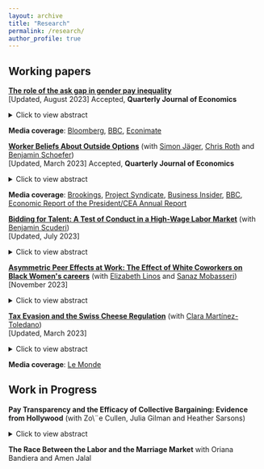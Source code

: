 ```yaml
---
layout: archive
title: "Research"
permalink: /research/
author_profile: true
---
```


## Working papers

[**The role of the ask gap in gender pay inequality**](/files/Roussille_2023.pdf)  <br/>
[Updated, August 2023] Accepted, **Quarterly Journal of Economics**
<!--- (/files/jmp.pdf) --->
<details>
  <summary>Click to view abstract</summary>
The gender ask gap measures the extent to which women ask for lower salaries than comparable men. This paper studies its role in generating wage inequality, using novel data from an online recruitment platform for full-time engineering jobs: Hired.com. To use the platform, job candidates must post an ask salary, stating how much they want to make in their next job. Firms then apply to candidates by offering them a \textit{bid salary}, solely based on the candidate's resume and ask salary. If the candidate is hired, a final salary is recorded. After adjusting for resume characteristics, the ask gap is 2.9%, the bid gap is 2.2%, and the final offer gap is 1.4%. Further controlling for the ask salary explains the entirety of the residual gender gaps in bid and final salaries. To further provide evidence of the causal effect of the ask salary on the bid salary, I exploit an unanticipated change in how candidates were prompted to provide their ask. For some candidates in mid-2018, the answer box used to solicit the ask salary was changed from an empty field to an entry pre-filled with the median bid salary for similar candidates. I find that this change drove the ask, bid, and final offer gaps to zero. In addition, women did not receive fewer bids or final offers than men did due to the change, suggesting they faced little penalty for demanding comparable wages. <br/>
</details>

**Media coverage**: [Bloomberg](https://www.bloomberg.com/news/newsletters/2020-08-27/bloomberg-equality-one-easy-way-to-close-the-gender-pay-gap), [BBC](https://www.bbc.com/worklife/article/20210615-how-the-salary-ask-gap-perpetuates-unequal-pay), [Econimate](https://www.youtube.com/watch?v=Ugbrz2xqJ44)  <br/>

  [**Worker Beliefs About Outside Options**](/files/JRRS_Beliefs_Rents_Outside_Options_March2023.pdf) (with [Simon Jäger](https://economics.mit.edu/faculty/sjaeger), [Chris Roth](https://sites.google.com/site/chrisrotheconomics/home) and [Benjamin Schoefer](https://eml.berkeley.edu/~schoefer/)) <br/> 
[Updated, March 2023] Accepted, **Quarterly Journal of Economics**
  <details>
  <summary>Click to view abstract</summary>
Standard labor market models assume that workers hold accurate beliefs about the
external wage distribution, and hence their outside options with other employers. We
test this assumption by comparing German workers’ beliefs about outside options
with objective benchmarks. First, we find that workers wrongly anchor their beliefs
about outside options on their current wage: workers that would experience a 10%
wage change if switching to their outside option only expect a 1% change. Second,
workers in low-paying firms underestimate wages elsewhere. Third, in response to
information about thewages of similarworkers, respondents correct their beliefs about
their outside options and change their job search and wage negotiation intentions.
Finally, we analyze the consequences of anchoring in a simple equilibrium model. In
the model, anchored beliefs keep overly pessimistic workers stuck in low-wage jobs,
which gives rise to monopsony power and labor market segmentation. <br/>
</details>

**Media coverage**: [Brookings](https://www.brookings.edu/blog/up-front/2022/01/06/hutchins-roundup-racial-disparity-core-inflation-and-more/), [Project Syndicate](https://www.project-syndicate.org/commentary/great-resignation-us-lack-of-support-for-workers-by-j-bradford-delong-2021-12), [Business Insider](https://www.businessinsider.com/wage-pay-salary-transparency-effect-workers-quit-raises-great-resignation-2022-1?r=US&IR=T), [BBC](https://www.bbc.com/worklife/article/20220204-the-salary-ignorance-that-keeps-many-workers-underpaid), [Economic Report of the President/CEA Annual Report 
](https://www.govinfo.gov/content/pkg/ERP-2022/pdf/ERP-2022.pdf)  <br/>

    

  [**Bidding for Talent: A Test of Conduct in a High-Wage Labor Market**](https://www.dropbox.com/scl/fi/k3o55lf80crgr7ofhjwbg/Roussille_Scuderi_072823.pdf?rlkey=wfac2radioseb3ze1au8gi3o3&raw=1) (with [Benjamin Scuderi](https://sites.google.com/site/scuderib))  <br/>
  [Updated, July 2023] 
  <details>
  <summary>Click to view abstract</summary>
 We develop a procedure for adjudicating between models of firm wage-setting conduct. Using data on workers’ choice sets and decisions over real jobs from a U.S. job search platform, we first estimate workers’ rankings over firms’ non-wage amenities. We document three key findings: 1) On average, workers are willing to accept 12.3% lower salaries for a 1-S.D. improvement in amenities. 2) Between-worker preference dispersion is equally large, indicating that preferences are not well-described by a single ranking. 3) High-paying firms have better amenities. Following the modern IO literature, we use these estimates to formulate a test of conduct based on exclusion restrictions. Oligopsonistic models incorporating strategic interactions between firms and tailoring of wage offers to workers’ outside options are rejected in favor of simpler monopsonistic models featuring near-uniform markdowns. Misspecification has meaningful consequences: while our preferred model predicts average markdowns of 19.5%, others predict average markdowns as large as 26.6%.
  </details>
 
  [**Asymmetric Peer Effects at Work: The Effect of White Coworkers on Black Women's careers**](/files/LMR_2023.pdf)  (with [Elizabeth Linos](https://www.hks.harvard.edu/faculty/elizabeth-linos) and [Sanaz Mobasseri](https://www.sanazmobasseri.com/))   <br/>
[November 2023]
<details>
  <summary>Click to view abstract</summary>
This paper investigates how having more White coworkers influences the subsequent retentionand promotion of Black, Asian, and Hispanic women and men. Studying 9,037 new hires at aprofessional services firm, we first document large racial turnover and promotion gaps: even aftercontrolling for observable characteristics, Black employees are 6.7 percentage points (32%) morelikely to turn over within two years and 18.7 percentage points (26%) less likely to be promotedon time than their White counterparts. The largest turnover gap is between Black and Whitewomen, at 8.9 percentage points (51%). Drawing on conditional random assignment of new hiresto initial project teams, we then show that a one standard deviation (14.0 percentage points) increase in the share of White coworkers is associated with a 10.6 percentage point increasein turnover for Black women. These effects are similar in magnitude to the overall turnovergap between White and Black women, and asymmetric: Black women are the only race-gendergroup whose turnover and promotion are negatively impacted by the racial composition of theircoworkers. We explore potential pathways through which these peer effects may emerge: whilethe share of White coworkers does not affect formal task assignment, Black women who wereinitially assigned to Whiter teams subsequently report fewer billable hours and more traininghours, and are more likely to be labeled as low performers in their first performance review.Our findings call for more research on how peer effects early in one’s career shape longer-termracial inequalities at work.<br/>
</details>

  
[**Tax Evasion and the Swiss Cheese Regulation**](/files/MR_TaxEvasion_SwissCheeseRegulation2023.pdf) (with [Clara Martínez-Toledano](https://sites.google.com/view/claramartinez-toledanotoledano/home)) <br/>
[Updated, March 2023]
<details>
  <summary>Click to view abstract</summary>
This paper studies how investors respond to tax evasion regulations in offshore
financial centers. We do so by analyzing the 2005 EU Savings Tax Directive,
which introduced a withholding tax on interest income earned by EU households in
Switzerland and other offshore centers. Exploiting a unique combination of public
administrative Swiss datasets, we find that the reform barely curbed tax evasion:
73% of the European offshore wealth in Switzerland remained both undeclared and
untaxed by the time the Directive was repealed. We show that the limited scope
of the Directive is mainly explained by tax evaders’ active re-investment strategies
in tax-exempt assets, as well as ownership transfer to sham corporations registered
in tax havens. We rationalize the drivers of declarations by means of a model and
document empirically that monetary incentives, such as the increase in the upfront
tax in Switzerland or tax amnesties in the evader’s home country, appear to be
the driving force behind the rise of declarations. Conversely, bilateral information
exchange treaties that were praised as a way to “end bank secrecy” have the least
effect on declarations. <br/>
</details>

**Media coverage**: [Le Monde](https://www.lemonde.fr/crise-de-l-euro/article/2015/09/22/taxer-les-avoirs-grecs-caches-dans-les-centres-offshore-plutot-que-privatiser_4767278_1656955.html) <br/>


<!--- [**Tax evasion and the Swiss cheese regulation**](/files/DiscussionNBERSI.pdf)  <br/>
  <details>
  <summary>Click to view abstract</summary>
Before automatic exchange of information, the 2005 Savings Tax Directive was the most far-ranging initiative in the attempt to curb tax evasion of European households in Switzerland. Under this program, European tax evaders holding interest-yielding accounts in Switzerland had two choices: either declare their accounts to the fiscal authorities of their resident countries or pay a tax upfront and keep their anonymity. Exploiting a unique combination of public administrative datasets, this paper sheds light on the loopholes of this reform and the large behavioral responses of tax evaders aimed at exploiting them. I find that the reform barely curbed tax evasion : 80% of the European offshore wealth in Switzerland remained both undeclared and untaxed by 2013. Using the Swiss households’ investments as a control group, I show that the failure of the Directive is mainly explained by tax evaders’ active re-investment strategies in tax-exempt assets. While they remain fairly low, declarations of offshore wealth under the Directive have more than quadrupled over the period 2006-2013. This paper demonstrates that monetary incentives, such as tax amnesties in the evader’s home country or the increase in the upfront tax in Switzerland, are the first drivers of declarations. Conversely, bilateral information exchange treaties that were praised as a way to “end bank secrecy” have the least effect on declarations. <br/>
</details>
--->

## Work in Progress

**Pay Transparency and the Efficacy of Collective Bargaining: Evidence from Hollywood**  (with Zo\¨e Cullen, Julia Gilman and Heather Sarsons)
<details>
  <summary>Click to view abstract</summary>
What negotiation tactics make a union powerful? Under the premise that pay transparency would strengthen unions' bargaining position, the U.S. National Labor Relations Act jointly legalized the right to unionize and the right to share salary information. In this paper, we revisit the question of whether unions are conduits or gatekeepers of pay information, and whether they should be. We conduct a survey experiment with over 1,500 screenwriters and directors at the point where the Hollywood Guilds were renegotiating their multi-year contracts with the major U.S. Studios. We find that Guild members highly value information about market pay but cannot access it through the Guild. When we introduce pay transparency, we find that it erodes the perception that the Guild demands will meet member needs in the ongoing contract negotiation. In line with our empiri- cal results, we propose a theoretical framework whereby benevolent unions withhold pay information to sustain member participation in collective bargaining. <br/>
</details>

**The Race Between the Labor and the Marriage Market**  with Oriana Bandiera and Amen Jalal

